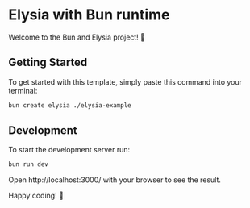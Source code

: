 # Elysia with Bun runtime

Welcome to the Bun and Elysia project! 🚀

## Getting Started

To get started with this template, simply paste this command into your terminal:

```bash
bun create elysia ./elysia-example
```

## Development

To start the development server run:

```bash
bun run dev
```

Open http://localhost:3000/ with your browser to see the result.

Happy coding! 🎉
